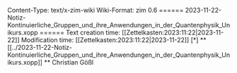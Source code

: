 Content-Type: text/x-zim-wiki
Wiki-Format: zim 0.6
====== 2023-11-22-Notiz-Kontinuierliche_Gruppen_und_ihre_Anwendungen_in_der_Quantenphysik_Unikurs.xopp ======
Text creation time: [[Zettelkasten:2023:11:22|2023-11-22]] Modification time: [[Zettelkasten:2023:11:22|2023-11-22]]
[*] **[[../2023-11-22-Notiz-Kontinuierliche_Gruppen_und_ihre_Anwendungen_in_der_Quantenphysik_Unikurs.xopp]] **
Christian Gößl
